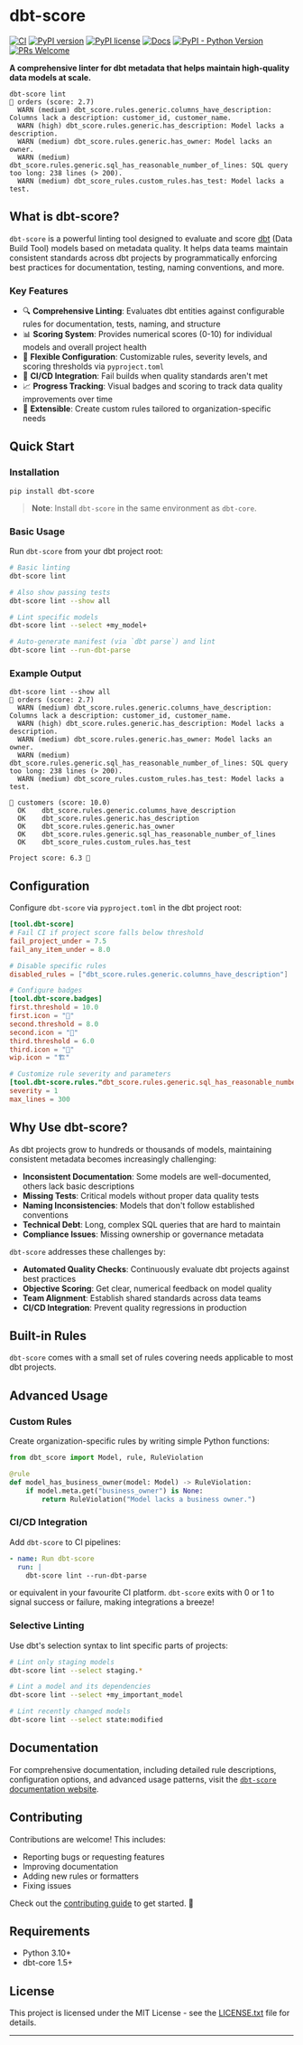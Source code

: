 # dbt-score

[![CI](https://github.com/PicnicSupermarket/dbt-score/actions/workflows/ci.yml/badge.svg)](https://github.com/PicnicSupermarket/dbt-score/actions)
[![PyPI version](https://img.shields.io/pypi/v/dbt-score.svg)](https://pypi.python.org/pypi/dbt-score/)
[![PyPI license](https://img.shields.io/pypi/l/dbt-score.svg)](https://pypi.python.org/pypi/dbt-score/)
[![Docs](https://img.shields.io/badge/Docs-mkdocs-blue)](https://dbt-score.picnic.tech/)
[![PyPI - Python Version](https://img.shields.io/pypi/pyversions/dbt-score.svg)](https://pypi.org/project/dbt-score)
[![PRs Welcome](https://img.shields.io/badge/PRs-welcome-brightgreen.svg)](https://makeapullrequest.com)

**A comprehensive linter for dbt metadata that helps maintain high-quality data
models at scale.**

```shell
dbt-score lint
🥉 orders (score: 2.7)
  WARN (medium) dbt_score.rules.generic.columns_have_description: Columns lack a description: customer_id, customer_name.
  WARN (high) dbt_score.rules.generic.has_description: Model lacks a description.
  WARN (medium) dbt_score.rules.generic.has_owner: Model lacks an owner.
  WARN (medium) dbt_score.rules.generic.sql_has_reasonable_number_of_lines: SQL query too long: 238 lines (> 200).
  WARN (medium) dbt_score_rules.custom_rules.has_test: Model lacks a test.
```

## What is dbt-score?

`dbt-score` is a powerful linting tool designed to evaluate and score [dbt][dbt]
(Data Build Tool) models based on metadata quality. It helps data teams maintain
consistent standards across dbt projects by programmatically enforcing best
practices for documentation, testing, naming conventions, and more.

### Key Features

- 🔍 **Comprehensive Linting**: Evaluates dbt entities against configurable
  rules for documentation, tests, naming, and structure
- 📊 **Scoring System**: Provides numerical scores (0-10) for individual models
  and overall project health
- 🎯 **Flexible Configuration**: Customizable rules, severity levels, and
  scoring thresholds via `pyproject.toml`
- 🚀 **CI/CD Integration**: Fail builds when quality standards aren't met
- 📈 **Progress Tracking**: Visual badges and scoring to track data quality
  improvements over time
- 🔧 **Extensible**: Create custom rules tailored to organization-specific needs

## Quick Start

### Installation

```shell
pip install dbt-score
```

> **Note**: Install `dbt-score` in the same environment as `dbt-core`.

### Basic Usage

Run `dbt-score` from your dbt project root:

```bash
# Basic linting
dbt-score lint

# Also show passing tests
dbt-score lint --show all

# Lint specific models
dbt-score lint --select +my_model+

# Auto-generate manifest (via `dbt parse`) and lint
dbt-score lint --run-dbt-parse
```

### Example Output

```
dbt-score lint --show all
🥉 orders (score: 2.7)
  WARN (medium) dbt_score.rules.generic.columns_have_description: Columns lack a description: customer_id, customer_name.
  WARN (high) dbt_score.rules.generic.has_description: Model lacks a description.
  WARN (medium) dbt_score.rules.generic.has_owner: Model lacks an owner.
  WARN (medium) dbt_score.rules.generic.sql_has_reasonable_number_of_lines: SQL query too long: 238 lines (> 200).
  WARN (medium) dbt_score_rules.custom_rules.has_test: Model lacks a test.

🥇 customers (score: 10.0)
  OK    dbt_score.rules.generic.columns_have_description
  OK    dbt_score.rules.generic.has_description
  OK    dbt_score.rules.generic.has_owner
  OK    dbt_score.rules.generic.sql_has_reasonable_number_of_lines
  OK    dbt_score_rules.custom_rules.has_test

Project score: 6.3 🥈
```

## Configuration

Configure `dbt-score` via `pyproject.toml` in the dbt project root:

```toml
[tool.dbt-score]
# Fail CI if project score falls below threshold
fail_project_under = 7.5
fail_any_item_under = 8.0

# Disable specific rules
disabled_rules = ["dbt_score.rules.generic.columns_have_description"]

# Configure badges
[tool.dbt-score.badges]
first.threshold = 10.0
first.icon = "🥇"
second.threshold = 8.0
second.icon = "🥈"
third.threshold = 6.0
third.icon = "🥉"
wip.icon = "🏗️"

# Customize rule severity and parameters
[tool.dbt-score.rules."dbt_score.rules.generic.sql_has_reasonable_number_of_lines"]
severity = 1
max_lines = 300
```

## Why Use dbt-score?

As dbt projects grow to hundreds or thousands of models, maintaining consistent
metadata becomes increasingly challenging:

- **Inconsistent Documentation**: Some models are well-documented, others lack
  basic descriptions
- **Missing Tests**: Critical models without proper data quality tests
- **Naming Inconsistencies**: Models that don't follow established conventions
- **Technical Debt**: Long, complex SQL queries that are hard to maintain
- **Compliance Issues**: Missing ownership or governance metadata

`dbt-score` addresses these challenges by:

- **Automated Quality Checks**: Continuously evaluate dbt projects against best
  practices
- **Objective Scoring**: Get clear, numerical feedback on model quality
- **Team Alignment**: Establish shared standards across data teams
- **CI/CD Integration**: Prevent quality regressions in production

## Built-in Rules

`dbt-score` comes with a small set of rules covering needs applicable to most
dbt projects.

## Advanced Usage

### Custom Rules

Create organization-specific rules by writing simple Python functions:

```python
from dbt_score import Model, rule, RuleViolation

@rule
def model_has_business_owner(model: Model) -> RuleViolation:
    if model.meta.get("business_owner") is None:
        return RuleViolation("Model lacks a business owner.")
```

### CI/CD Integration

Add `dbt-score` to CI pipelines:

```yaml
- name: Run dbt-score
  run: |
    dbt-score lint --run-dbt-parse
```

or equivalent in your favourite CI platform. `dbt-score` exits with 0 or 1 to
signal success or failure, making integrations a breeze!

### Selective Linting

Use dbt's selection syntax to lint specific parts of projects:

```bash
# Lint only staging models
dbt-score lint --select staging.*

# Lint a model and its dependencies
dbt-score lint --select +my_important_model

# Lint recently changed models
dbt-score lint --select state:modified
```

## Documentation

For comprehensive documentation, including detailed rule descriptions,
configuration options, and advanced usage patterns, visit the [`dbt-score`
documentation website][dbt-score].

## Contributing

Contributions are welcome! This includes:

- Reporting bugs or requesting features
- Improving documentation
- Adding new rules or formatters
- Fixing issues

Check out the [contributing guide][contributors-guide] to get started. 🚀

## Requirements

- Python 3.10+
- dbt-core 1.5+

## License

This project is licensed under the MIT License - see the
[LICENSE.txt](LICENSE.txt) file for details.

---

[dbt]: https://github.com/dbt-labs/dbt-core
[dbt-score]: https://dbt-score.picnic.tech/
[contributors-guide]: https://dbt-score.picnic.tech/contributing/
